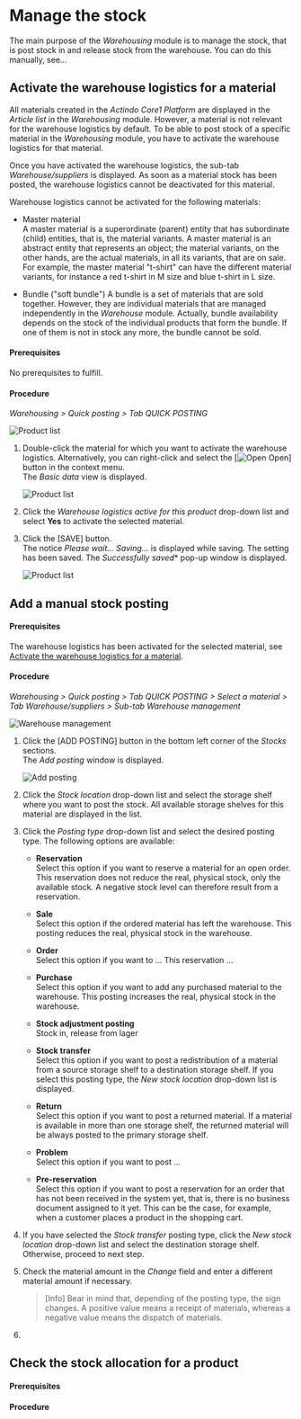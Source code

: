 

# Manage the stock

The main purpose of the *Warehousing* module is to manage the stock, that is post stock in and release stock from the warehouse. You can do this manually, see...

[comment]: <> (In Overview: The *Warehousing* module is undergoing a major redesigning process and, therefore, only the most important features are described in this documentation. Oder Diese Funktion wird in absehbarer Zeit sich ändern oder wegfallen und daher wird aktuell nicht beschrieben.)


## Activate the warehouse logistics for a material

All materials created in the *Actindo Core1 Platform* are displayed in the *Article list* in the *Warehousing* module. However, a material is not relevant for the warehouse logistics by default. To be able to post stock of a specific material in the *Warehousing* module, you have to activate the warehouse logistics for that material. 

Once you have activated the warehouse logistics, the sub-tab  *Warehouse/suppliers* is displayed. As soon as a material stock has been posted, the warehouse logistics cannot be deactivated for this material. 

[comment]: <> (Artikel im Lager kommen aus Artikelverwaltung oder aus PIM kommen? Terminologie problematisch: hier ist immer die Rede von Artikel oder Produkt,  nicht Material... Sollen wir das schon mal trotz Abweichungen im UI ändern?)

Warehouse logistics cannot be activated for the following materials:  

- Master material  
    A master material is a superordinate (parent) entity that has subordinate (child) entities, that is, the material variants. A master material is an abstract entity that represents an object; the material variants, on the other hands, are the actual materials, in all its variants, that are on sale. For example, the master material "t-shirt" can have the different material variants, for instance a red t-shirt in M size and blue t-shirt in L size.

- Bundle ("soft bundle") 
    A bundle is a set of materials that are sold together. However, they are individual materials that are managed independently in the *Warehouse* module. Actually, bundle availability depends on the stock of the individual products that form the bundle. If one of them is not in stock any more, the bundle cannot be sold. 



[comment]: <> (Begriffe zu erklären: Verpackungseinheiten/packaging unit, hard bundle?)



[comment]: <> (Zur Terminologie: hier Material statt Produkt / Artikel verwenden? In UI gemischt. Master material, variant material auch ok?)

#### Prerequisites

No prerequisites to fulfill.

#### Procedure

*Warehousing > Quick posting > Tab QUICK POSTING*

![Product list](../../Assets/Screenshots/RetailSuiteWarehousing/QuickBooking/ProductList.png "[Product list]")

1. Double-click the material for which you want to activate the warehouse logistics. Alternatively, you can right-click and select the [![Open](../../Assets/Icons/Open.png "[Open]") Open] button in the context menu.  
    The *Basic data* view is displayed.

    ![Product list](../../Assets/Screenshots/RetailSuiteWarehousing/QuickBooking/BasicData/BasicData.png "[Product list]")

2. Click the *Warehouse logistics active for this product* drop-down list and select **Yes** to activate the selected material.

3. Click the [SAVE] button.  
    The notice *Please wait... Saving...* is displayed while saving. The setting has been saved. The *Successfully saved** pop-up window is displayed. 

    ![Product list](../../Assets/Screenshots/RetailSuiteWarehousing/QuickBooking/SuccessfullySaved.png "[Product list]")

    
## Add a manual stock posting

#### Prerequisites

The warehouse logistics has been activated for the selected material, see [Activate the warehouse logistics for a material](../Operation/01_ManageStock.md#activate-warehouse-logistics-for-a-material).

#### Procedure

*Warehousing > Quick posting > Tab QUICK POSTING > Select a material > Tab Warehouse/suppliers > Sub-tab Warehouse management*

![Warehouse management](../../Assets/Screenshots/RetailSuiteWarehousing/QuickBooking/WarehouseSuppliers/WarehouseManagement/WarehouseManagement.png "[Warehouse management]")

1. Click the [ADD POSTING] button in the bottom left corner of the *Stocks* sections.  
    The *Add posting* window is displayed.

    ![Add posting](../../Assets/Screenshots/RetailSuiteWarehousing/QuickBooking/WarehouseSuppliers/WarehouseManagement/AddBooking.png "[Add posting]") 

2. Click the *Stock location* drop-down list and select the storage shelf where you want to post the stock. All available storage shelves for this material are displayed in the list.

3. Click the *Posting type* drop-down list and select the desired posting type. The following options are available:

    - **Reservation**   
        Select this option if you want to reserve a material for an open order. This reservation does not reduce the real, physical stock, only the available stock. A negative stock level can therefore result from a reservation.

    - **Sale**  
        Select this option if the ordered material has left the warehouse. This posting reduces the real, physical stock in the warehouse.

    - **Order**   
        Select this option if you want to ... This reservation ...

    - **Purchase**  
        Select this option if you want to add any purchased material to the warehouse. This posting increases the real, physical stock in the warehouse.

        [comment]: <> (physical oder available stock?)

    - **Stock adjustment posting**  
        Stock in, release from lager

    - **Stock transfer**  
        Select this option if you want to post a redistribution of a material from a source storage shelf to a destination storage shelf. If you select this posting type, the *New stock location* drop-down list is displayed.

    - **Return**  
        Select this option if you want to post a returned material. If a material is available in more than one storage shelf, the returned material will be always posted to the primary storage shelf.

    - **Problem**  
        Select this option if you want to post ...

    - **Pre-reservation**  
        Select this option if you want to post a reservation for an order that has not been received in the system yet, that is, there is no business document assigned to it yet. This can be the case, for example, when a customer places a product in the shopping cart.

3.  If you have selected the *Stock transfer* posting type, click the *New stock location* drop-down list and select the destination storage shelf. Otherwise, proceed to next step.

4. Check the material amount in the *Change* field and enter a different material amount if necessary. 

    > [Info] Bear in mind that, depending of the posting type, the sign changes. A positive value means a receipt of materials, whereas a negative value means the dispatch of materials.

5. 


## Check the stock allocation for a product 


#### Prerequisites


#### Procedure


[comment]: <> (Stock allocation for bundles: was wird im PIM zurückgespielt? Es richtet sich nach dem am Wenigsten verfügbaren Material im Lager, von den Materialien, die im Bundle hingehören. Es wird logischerweise abgerundet: wenn im Lager 3 items auf Lager sind und ein Bundle davon 2 enthält, ist Bundle stock nicht 2, sondern 1.) 